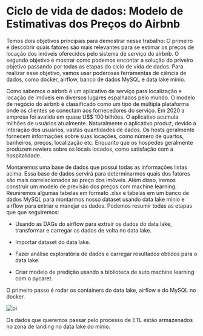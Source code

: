 # Ciclo de vida de dados: Modelo de Estimativas dos Preços do Airbnb

Temos dois objetivos principais para demostrar nesse trabalho: O primeiro é descobrir quais fatores são mais relevantes para se estimar os preços de locação dos imóveis oferecidos pelo sistema de serviço do airbnb. O segundo objetivo é mostrar como podemos encontar a solução do priveiro objetivo passando por todas as etapas do ciclo de vida de dados.
Para realizar esse objetivo, vamos usar poderosas ferramentas de ciência de dados, como docker, airflow, banco de dados MySQL e data lake minio. 

Como sabemos o airbnb é um aplicativo de serviço para localização e locação de imóveis em diversos lugares espalhados pelo mundo. O modelo de negócio do airbnb é 
classificado como um tipo de múltipla plataforma onde os clientes se conectam aos fornecedores do serviço. Em 2020 a empresa foi avalida em quase U$$ 100 bilhões.
O aplicativo acumula milhões de usuários atualmente. Naturalmente o aplicativo produz, devido a interação dos usuários, vastas quantidades 
de dados. Os hosts geralmente fornecem informações sobre suas locações, como número de quartos, banheiros, preços, localização etc. Enquanto que os hospedes 
geralmente produzem rewiers sobre os locais locados, como satisfação com a hospitalidade.

Montaremos uma base de dados que possui todas as informações listas acima. Essa base de dados servirá para determinarmos quais dos fatores são mais correlacionados ao preço dos imóveis. Além disso, iremos construir um modelo de previsão dos preços com machine learning. Reuniremos algumas tabelas em formato .xlsx 
e tabelas em um banco de dados MySQL para montarmos nosso dataset usando data lake minio e airflow para extriar e manejar os dados. Podemos resumir todas as etapas 
que que seguiremos:

* Usando as DAGs do airflow para extrair os dados do data lake, transformar e carregar os dados de volta no data lake.

* Importar dataset do data lake.

* Fazer análise exploratória de dados e carregar resultados obtidos para o data lake.

* Criar modelo de predição usando a biblioteca de auto machine learning com o pycaret.

O primeiro passo é rodar os containers do data lake, airflow e do MySQL no docker.

![oi](https://github.com/RondinellyMorais/Ciclo-de-vida-de-dados-Modelo-de-estimativas-de-pre-os-do-Airbnb/blob/master/imagens/docker.png)

Os dados que queremos passar pelo processo de ETL estão armazenados no zona de landing no data lake do minio.
